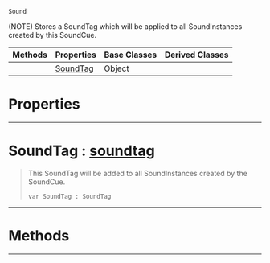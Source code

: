  `Sound`

(NOTE) Stores a SoundTag which will be applied to all SoundInstances created by this SoundCue.

|Methods|Properties|Base Classes|Derived Classes|
|---|---|---|---|
| |[SoundTag](soundtagentry.md#soundtag-zilch-engine-doc)|Object| |


 #  Properties


---  
 #  SoundTag : [soundtag](soundtag.md)

> This SoundTag will be added to all SoundInstances created by the SoundCue.
> ```TS:Nada
> var SoundTag : SoundTag


---  
 #  Methods


---  
 

 